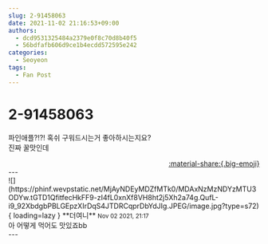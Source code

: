 ```yaml
---
slug: 2-91458063
date: 2021-11-02 21:16:53+09:00
authors:
  - dcd9531325484a2379e0f8c70d8b40f5
  - 56bdfafb606d9ce1b4ecdd572595e242
categories:
  - Seoyeon
tags:
  - Fan Post
---
```


# 2-91458063

<div class="post-container" markdown="1">
<div class="content-container md-sidebar__scrollwrap" markdown="1">

파인애플?!?! 혹쉬 구워드시는거 좋아하시는지요?<br>진짜 꿀맛인데

</div>
</div>

<div style="text-align: right;" markdown="1">
<a href="https://weverse.io/fromis9/fanpost/2-91458063" style="text-align: right;">:material-share:{.big-emoji}</a>
</div>
---

<div class="comments-container md-sidebar__scrollwrap" markdown="1">
<div class="comment" markdown="1">
<div class='id-container' markdown="1">
![](https://phinf.wevpstatic.net/MjAyNDEyMDZfMTk0/MDAxNzMzNDYzMTU3ODYw.tGTD1QfitfecHkFF9-zI4fL0xnXf8VH8ht2j5Xh2a74g.QufL-i9_92XbdgbPBLGEpzXIrDqS4JTDRCqprDbYdJIg.JPEG/image.jpg?type=s72){ loading=lazy }
**<span class="artist">더여니</span>** <small>Nov 02 2021, 21:17</small><br>
</div>
<div class='comment-body' markdown="1">
아 어떻게 먹어도 맛있죠bb
</div>
</div>
</div>
---
